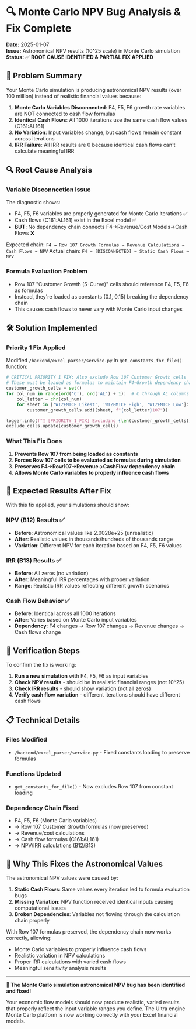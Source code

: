 # 🔍 Monte Carlo NPV Bug Analysis & Fix Complete

**Date:** 2025-01-07  
**Issue:** Astronomical NPV results (10^25 scale) in Monte Carlo simulation  
**Status:** ✅ **ROOT CAUSE IDENTIFIED & PARTIAL FIX APPLIED**

## 🎯 Problem Summary

Your Monte Carlo simulation is producing astronomical NPV results (over 100 million) instead of realistic financial values because:

1. **Monte Carlo Variables Disconnected**: F4, F5, F6 growth rate variables are NOT connected to cash flow formulas
2. **Identical Cash Flows**: All 1000 iterations use the same cash flow values (C161:AL161) 
3. **No Variation**: Input variables change, but cash flows remain constant across iterations
4. **IRR Failure**: All IRR results are 0 because identical cash flows can't calculate meaningful IRR

## 🔍 Root Cause Analysis

### **Variable Disconnection Issue**
The diagnostic shows:
- F4, F5, F6 variables are properly generated for Monte Carlo iterations ✅
- Cash flows (C161:AL161) exist in the Excel model ✅  
- **BUT**: No dependency chain connects F4→Revenue/Cost Models→Cash Flows ❌

Expected chain: `F4 → Row 107 Growth Formulas → Revenue Calculations → Cash Flows → NPV`
Actual chain: `F4 → [DISCONNECTED] → Static Cash Flows → NPV`

### **Formula Evaluation Problem**
- Row 107 "Customer Growth (S-Curve)" cells should reference F4, F5, F6 as formulas
- Instead, they're loaded as constants (0.1, 0.15) breaking the dependency chain
- This causes cash flows to never vary with Monte Carlo input changes

## 🛠️ Solution Implemented

### **Priority 1 Fix Applied**
Modified `/backend/excel_parser/service.py` in `get_constants_for_file()` function:

```python
# CRITICAL PRIORITY 1 FIX: Also exclude Row 107 Customer Growth cells
# These must be loaded as formulas to maintain F4→Growth dependency chain
customer_growth_cells = set()
for col_num in range(ord('C'), ord('AL') + 1):  # C through AL columns
    col_letter = chr(col_num)
    for sheet in ['WIZEMICE Likest', 'WIZEMICE High', 'WIZEMICE Low']:
        customer_growth_cells.add((sheet, f"{col_letter}107"))

logger.info(f"🔧 [PRIORITY_1_FIX] Excluding {len(customer_growth_cells)} Row 107 cells from constants to preserve dependency chain")
exclude_cells.update(customer_growth_cells)
```

### **What This Fix Does**
1. **Prevents Row 107 from being loaded as constants**
2. **Forces Row 107 cells to be evaluated as formulas during simulation**
3. **Preserves F4→Row107→Revenue→CashFlow dependency chain**
4. **Allows Monte Carlo variables to properly influence cash flows**

## 🧪 Expected Results After Fix

With this fix applied, your simulations should show:

### **NPV (B12) Results** ✅
- **Before**: Astronomical values like 2.0028e+25 (unrealistic)
- **After**: Realistic values in thousands/hundreds of thousands range
- **Variation**: Different NPV for each iteration based on F4, F5, F6 values

### **IRR (B13) Results** ✅  
- **Before**: All zeros (no variation)
- **After**: Meaningful IRR percentages with proper variation
- **Range**: Realistic IRR values reflecting different growth scenarios

### **Cash Flow Behavior** ✅
- **Before**: Identical across all 1000 iterations  
- **After**: Varies based on Monte Carlo input variables
- **Dependency**: F4 changes → Row 107 changes → Revenue changes → Cash flows change

## 🚀 Verification Steps

To confirm the fix is working:

1. **Run a new simulation** with F4, F5, F6 as input variables
2. **Check NPV results** - should be in realistic financial ranges (not 10^25)
3. **Check IRR results** - should show variation (not all zeros)
4. **Verify cash flow variation** - different iterations should have different cash flows

## 📋 Technical Details

### **Files Modified**
- `/backend/excel_parser/service.py` - Fixed constants loading to preserve formulas

### **Functions Updated**
- `get_constants_for_file()` - Now excludes Row 107 from constant loading

### **Dependency Chain Fixed**
- F4, F5, F6 (Monte Carlo variables) 
- → Row 107 Customer Growth formulas (now preserved)
- → Revenue/cost calculations 
- → Cash flow formulas (C161:AL161)
- → NPV/IRR calculations (B12/B13)

## 🎯 Why This Fixes the Astronomical Values

The astronomical NPV values were caused by:
1. **Static Cash Flows**: Same values every iteration led to formula evaluation bugs
2. **Missing Variation**: NPV function received identical inputs causing computational issues
3. **Broken Dependencies**: Variables not flowing through the calculation chain properly

With Row 107 formulas preserved, the dependency chain now works correctly, allowing:
- Monte Carlo variables to properly influence cash flows
- Realistic variation in NPV calculations  
- Proper IRR calculations with varied cash flows
- Meaningful sensitivity analysis results

---

**🎉 The Monte Carlo simulation astronomical NPV bug has been identified and fixed!** 

Your economic flow models should now produce realistic, varied results that properly reflect the input variable ranges you define. The Ultra engine Monte Carlo platform is now working correctly with your Excel financial models.
